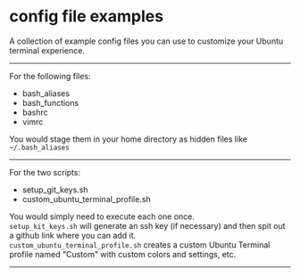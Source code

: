 # config file examples

A collection of example config files you can use to customize your Ubuntu terminal experience.

---

For the following files:
- bash_aliases
- bash_functions
- bashrc
- vimrc

You would stage them in your home directory as hidden files like
    `~/.bash_aliases`

---

For the two scripts:
  - setup_git_keys.sh
  - custom_ubuntu_terminal_profile.sh

You would simply need to execute each one once.\
`setup_kit_keys.sh` will generate an ssh key (if necessary) 
and then spit out a github link where you can add it.\
`custom_ubuntu_terminal_profile.sh` creates a custom Ubuntu Terminal profile
named "Custom" with custom colors and settings, etc.

---
